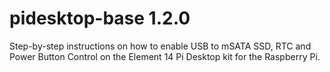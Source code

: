 # pidesktop-base 1.2.0
Step-by-step instructions on how to enable USB to mSATA SSD, RTC and Power Button Control on the Element 14 Pi Desktop kit for the Raspberry Pi.
